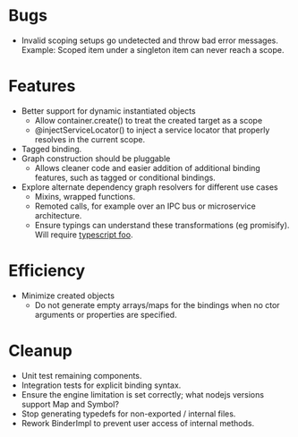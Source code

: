 # Bugs

- Invalid scoping setups go undetected and throw bad error messages. Example: Scoped item under a singleton item can never reach a scope.

# Features

- Better support for dynamic instantiated objects
  - Allow container.create() to treat the created target as a scope
  - @injectServiceLocator() to inject a service locator that properly resolves in the current scope.
- Tagged binding.
- Graph construction should be pluggable
  - Allows cleaner code and easier addition of additional binding features, such as tagged or conditional bindings.
- Explore alternate dependency graph resolvers for different use cases
  - Mixins, wrapped functions.
  - Remoted calls, for example over an IPC bus or microservice architecture.
  - Ensure typings can understand these transformations (eg promisify). Will require [typescript foo](https://github.com/Microsoft/TypeScript/pull/21496).

# Efficiency

- Minimize created objects
  - Do not generate empty arrays/maps for the bindings when no ctor arguments or properties are specified.

# Cleanup

- Unit test remaining components.
- Integration tests for explicit binding syntax.
- Ensure the engine limitation is set correctly; what nodejs versions support Map and Symbol?
- Stop generating typedefs for non-exported / internal files.
- Rework BinderImpl to prevent user access of internal methods.
